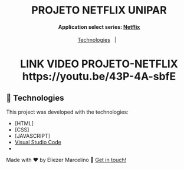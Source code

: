 <h1 align="center">
   PROJETO NETFLIX UNIPAR
</h1>

<h4 align="center">Application select series: <a href="https://www.netflix.com">Netflix</a>
</h4>
<p align="center">
  <a href="#rocket-technologies">Technologies</a>&nbsp;&nbsp;&nbsp;|&nbsp;&nbsp;&nbsp;
</p>

<h1 align="center">
   LINK VIDEO PROJETO-NETFLIX https://youtu.be/43P-4A-sbfE
</h1>

## :rocket: Technologies

This project was developed with the technologies:

-  [HTML]
-  [CSS]
-  [JAVASCRIPT]
-  [Visual Studio Code](https://code.visualstudio.com/)
-  
Made with :heart: by Eliezer Marcelino :wave: [Get in touch!](https://br.linkedin.com/in/eliezer-marcelino-841580218)
